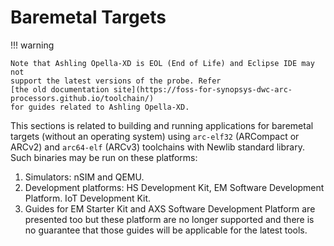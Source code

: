 # Baremetal Targets

!!! warning

    Note that Ashling Opella-XD is EOL (End of Life) and Eclipse IDE may not
    support the latest versions of the probe. Refer
    [the old documentation site](https://foss-for-synopsys-dwc-arc-processors.github.io/toolchain/)
    for guides related to Ashling Opella-XD.

This sections is related to building and running applications for baremetal
targets (without an operating system) using `arc-elf32` (ARCompact or ARCv2)
and `arc64-elf` (ARCv3) toolchains with Newlib standard library. Such binaries
may be run on these platforms:

1. Simulators: nSIM and QEMU.
2. Development platforms: HS Development Kit, EM Software Development Platform.
   IoT Development Kit.
3. Guides for EM Starter Kit and AXS Software Development
   Platform are presented too but these platform are no longer supported and
   there is no guarantee that those guides will be applicable for the latest
   tools.
